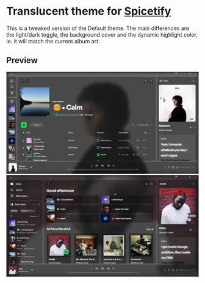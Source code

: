 # Translucent theme for [Spicetify](https://github.com/khanhas/spicetify-cli)

This is a tweaked version of the Default theme.
The main differences are the light/dark toggle, the background cover and the dynamic highlight color, ie. it will match the current album art.

## Preview

![demo-base](./poster.png)
![demo-base](./poster2.png)

